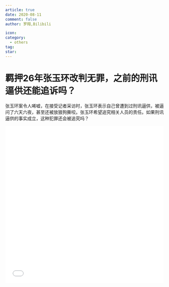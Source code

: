 ```yaml
---
article: true
date: 2020-08-11
comment: false
author: 罗翔,Bilibili

icon:
category:
  - others
tag:
star:
---
```


# 羁押26年张玉环改判无罪，之前的刑讯逼供还能追诉吗？

张玉环案令人唏嘘，在接受记者采访时，张玉环表示自己曾遭到过刑讯逼供，被逼问了六天六夜，甚至还被放狼狗撕咬。张玉环希望追究相关人员的责任。如果刑讯逼供的事实成立，这种犯罪还会被追究吗？

<iframe src="//player.bilibili.com/player.html?aid=884200889&cid=221363311&page=1&danmaku=1" allowfullscreen="allowfullscreen" width="100%" height="500" scrolling="no" frameborder="0" sandbox="allow-top-navigation allow-same-origin allow-forms allow-scripts">
</iframe>
